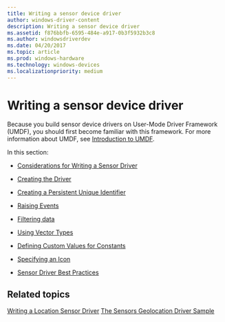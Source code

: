 ```yaml
---
title: Writing a sensor device driver
author: windows-driver-content
description: Writing a sensor device driver
ms.assetid: f876bbfb-6595-484e-a917-0b3f5932b3c8
ms.author: windowsdriverdev
ms.date: 04/20/2017
ms.topic: article
ms.prod: windows-hardware
ms.technology: windows-devices
ms.localizationpriority: medium
---
```


# Writing a sensor device driver


Because you build sensor device drivers on User-Mode Driver Framework (UMDF), you should first become familiar with this framework. For more information about UMDF, see [Introduction to UMDF](https://msdn.microsoft.com/library/windows/hardware/ff554928).

In this section:

-   [Considerations for Writing a Sensor Driver](considerations-for-writing-a-sensor-driver.md)

-   [Creating the Driver](creating-the-driver.md)

-   [Creating a Persistent Unique Identifier](creating-a-persistent-unique-identifier.md)

-   [Raising Events](raising-events.md)

-   [Filtering data](filtering-data.md)

-   [Using Vector Types](using-vector-types.md)

-   [Defining Custom Values for Constants](defining-custom-values-for-constants.md)

-   [Specifying an Icon](specifying-an-icon.md)

-   [Sensor Driver Best Practices](sensor-driver-best-practices.md)

## Related topics
[Writing a Location Sensor Driver](https://docs.microsoft.com/en-us/windows-hardware/drivers/gnss/writing-a-location-sensor-driver)
[The Sensors Geolocation Driver Sample](https://docs.microsoft.com/en-us/windows-hardware/drivers/gnss/sensors-geolocation-driver-sample)



